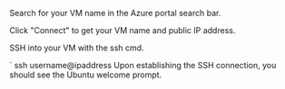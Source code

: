 Search for your VM name in the Azure portal search bar.

Click "Connect" to get your VM name and public IP address.


SSH into your VM with the ssh cmd.


`
ssh username@ipaddress
Upon establishing the SSH connection, you should see the Ubuntu welcome prompt.
